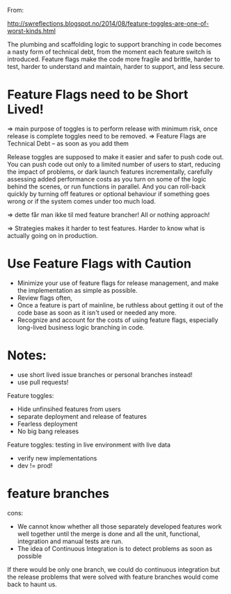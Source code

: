 From:

http://swreflections.blogspot.no/2014/08/feature-toggles-are-one-of-worst-kinds.html

The plumbing and scaffolding logic to support branching in code becomes a nasty
form of technical debt, from the moment each feature switch is introduced.
Feature flags make the code more fragile and brittle, harder to test, harder to
understand and maintain, harder to support, and less secure.

# Feature Flags need to be Short Lived!
=> main purpose of toggles is to perform release with minimum risk, once
release is complete toggles need to be removed.
=> Feature Flags are Technical Debt – as soon as you add them


Release toggles are supposed to make it easier and safer to push code out.
You can push code out only to a limited number of users to start, reducing
the impact of problems, or dark launch features incrementally, carefully
assessing added performance costs as you turn on some of the logic behind
the scenes, or run functions in parallel. And you can roll-back quickly by
turning off features or optional behaviour if something goes wrong or if
the system comes under too much load.

=> dette får man ikke til med feature brancher! All or nothing approach!


=> Strategies makes it harder to test features. Harder to know what is actually
going on in production.

# Use Feature Flags with Caution
- Minimize your use of feature flags for release management, and make the implementation as simple as possible.
- Review flags often,
- Once a feature is part of mainline, be ruthless about getting it out of the code base as soon as it isn't used or needed any more.
- Recognize and account for the costs of using feature flags, especially long-lived business logic branching in code.


# Notes:
- use short lived issue branches or personal branches instead!
- use pull requests!


Feature toggles:
- Hide unfinsihed features from users
- separate deployment and release of features
- Fearless deployment
- No big bang releases

Feature toggles:
testing in live environment with live data
- verify new implementations
- dev != prod!


# feature branches

cons:
- We cannot know whether all those separately developed features work well
together until the merge is done and all the unit, functional, integration
and manual tests are run.
- The idea of Continuous Integration is to detect problems as soon as possible


If there would be only one branch, we could do continuous integration but the
release problems that were solved with feature branches would come back to
haunt us.
